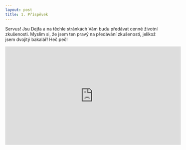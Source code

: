 ```yaml
---
layout: post
title: 1. Příspěvek
---
```

Servus! Jsu Dejfa a na těchle stránkách Vám budu předávat cenné životní zkušenosti.
Myslím si, že jsem ten pravý na předávání zkušeností, jelikož jsem dvojitý bakalář! Heč peč!
<iframe width="560" height="315" src="https://www.youtube.com/embed/S6PLYDUOGlg" frameborder="0" allowfullscreen></iframe>